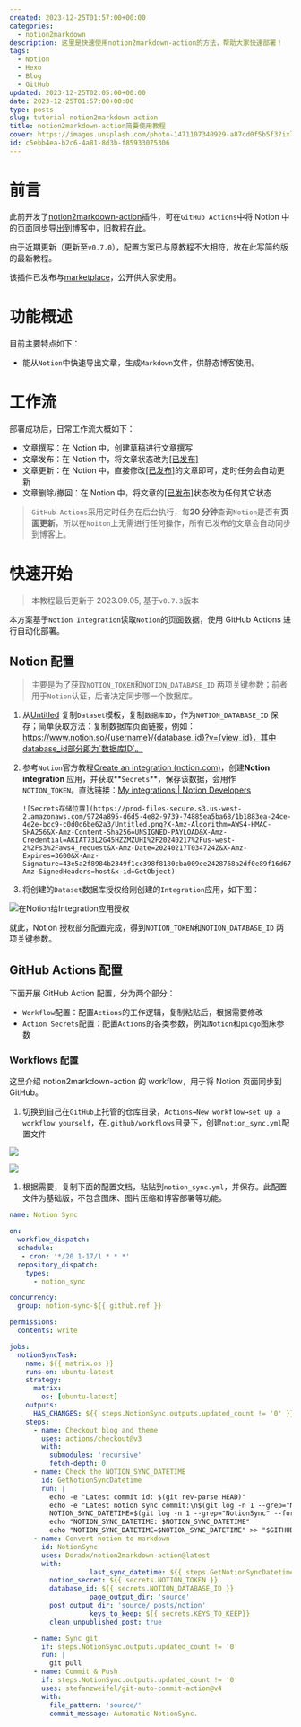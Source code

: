 ```yaml
---
created: 2023-12-25T01:57:00+00:00
categories:
  - notion2markdown
description: 这里是快速使用notion2markdown-action的方法，帮助大家快速部署！
tags:
  - Notion
  - Hexo
  - Blog
  - GitHub
updated: 2023-12-25T02:05:00+00:00
date: 2023-12-25T01:57:00+00:00
type: posts
slug: tutorial-notion2markdown-action
title: notion2markdown-action简要使用教程
cover: https://images.unsplash.com/photo-1471107340929-a87cd0f5b5f3?ixlib=rb-4.0.3&q=85&fm=jpg&crop=entropy&cs=srgb
id: c5ebb4ea-b2c6-4a81-8d3b-f85933075306
---
```


# 前言

此前开发了[notion2markdown-action](https://github.com/Doradx/notion2markdown-action)插件，可在`GitHub Actions`中将 Notion 中的页面同步导出到博客中，旧教程[在此](https://blog.cuger.cn/p/634642fd/)。

由于近期更新（更新至`v0.7.0`），配置方案已与原教程不大相符，故在此写简约版的最新教程。

该插件已发布与[marketplace](https://github.com/marketplace/actions/notion2markdown-action)，公开供大家使用。

# 功能概述

目前主要特点如下：

- 能从`Notion`中快速导出文章，生成`Markdown`文件，供静态博客使用。

# 工作流

部署成功后，日常工作流大概如下：

- 文章撰写：在 Notion 中，创建草稿进行文章撰写
- 文章发布：在 Notion 中，将文章状态改为<u>[已发布]</u>
- 文章更新：在 Notion 中，直接修改<u>[已发布]</u>的文章即可，定时任务会自动更新
- 文章删除/撤回：在 Notion 中，将文章的<u>[已发布]</u>状态改为任何其它状态

> `GitHub Actions`采用定时任务在后台执行，每**20 分钟**查询`Notion`是否有**页面更新**，所以在`Noiton`上无需进行任何操作，所有已发布的文章会自动同步到博客上。

# 快速开始

> 本教程最后更新于 2023.09.05, 基于`v0.7.3`版本

本方案基于`Notion Integration`读取`Notion`的页面数据，使用 GitHub Actions 进行自动化部署。

## Notion 配置

> 主要是为了获取`NOTION_TOKEN`和`NOTION_DATABASE_ID` 两项关键参数；前者用于`Notion`认证，后者决定同步哪一个数据库。

1.  从[Untitled](https://www.notion.so/397943b2d0384e15ba69448900823984) 复制`Dataset`模板，复制`数据库ID`，作为`NOTION_DATABASE_ID` 保存；简单获取方法：复制数据库页面链接，例如：https://www.notion.so/{username}/{database_id}?v={view_id}，其中database_id部分即为`数据库ID`。
2.  参考`Notion`官方教程[Create an integration (notion.com)](https://developers.notion.com/docs/create-a-notion-integration)，创建**Notion integration**
    应用，并获取**`Secrets`**，保存该数据，会用作`NOTION_TOKEN`。直达链接：[My integrations | Notion Developers](https://www.notion.so/my-integrations)

        ![Secrets存储位置](https://prod-files-secure.s3.us-west-2.amazonaws.com/9724a895-d6d5-4e82-9739-74885ea5ba68/1b1883ea-24ce-4e2e-bcc9-c0d0d6be62a3/Untitled.png?X-Amz-Algorithm=AWS4-HMAC-SHA256&X-Amz-Content-Sha256=UNSIGNED-PAYLOAD&X-Amz-Credential=AKIAT73L2G45HZZMZUHI%2F20240217%2Fus-west-2%2Fs3%2Faws4_request&X-Amz-Date=20240217T034724Z&X-Amz-Expires=3600&X-Amz-Signature=43e5a2f8984b2349f1cc398f8180cba009ee2428768a2df0e89f16d67997c3c0&X-Amz-SignedHeaders=host&x-id=GetObject)

3.  将创建的`Dataset`数据库授权给刚创建的`Integration`应用，如下图：

![在Notion给Integration应用授权](https://prod-files-secure.s3.us-west-2.amazonaws.com/9724a895-d6d5-4e82-9739-74885ea5ba68/6d2f3047-beae-41a2-984e-be64b9ddc508/Untitled.png?X-Amz-Algorithm=AWS4-HMAC-SHA256&X-Amz-Content-Sha256=UNSIGNED-PAYLOAD&X-Amz-Credential=AKIAT73L2G45HZZMZUHI%2F20240217%2Fus-west-2%2Fs3%2Faws4_request&X-Amz-Date=20240217T034724Z&X-Amz-Expires=3600&X-Amz-Signature=c54152d3bd1540b1d92c6284c2529219280d4d649cd4acd7aab60d6007da50da&X-Amz-SignedHeaders=host&x-id=GetObject)

就此，Notion 授权部分配置完成，得到`NOTION_TOKEN`和`NOTION_DATABASE_ID` 两项关键参数。

## GitHub Actions 配置

下面开展 GitHub Action 配置，分为两个部分：

- `Workflow`配置：配置`Actions`的工作逻辑，复制粘贴后，根据需要修改
- `Action Secrets`配置：配置`Actions`的各类参数，例如`Notion`和`picgo`图床参数

### Workflows 配置

这里介绍 notion2markdown-action 的 workflow，用于将 Notion 页面同步到 GitHub。

1. 切换到自己在`GitHub`上托管的仓库目录，`Actions→New workflow→set up a workflow yourself`，在`.github/workflows`目录下，创建`notion_sync.yml`配置文件

![](https://prod-files-secure.s3.us-west-2.amazonaws.com/9724a895-d6d5-4e82-9739-74885ea5ba68/b48514df-cd08-4734-b3bc-0fbb9220f659/Untitled.png?X-Amz-Algorithm=AWS4-HMAC-SHA256&X-Amz-Content-Sha256=UNSIGNED-PAYLOAD&X-Amz-Credential=AKIAT73L2G45HZZMZUHI%2F20240217%2Fus-west-2%2Fs3%2Faws4_request&X-Amz-Date=20240217T034724Z&X-Amz-Expires=3600&X-Amz-Signature=630fd9384455e7f04e19ac215f8c7a3e31000ccb036dac8db0fb282d89baa554&X-Amz-SignedHeaders=host&x-id=GetObject)

![](https://prod-files-secure.s3.us-west-2.amazonaws.com/9724a895-d6d5-4e82-9739-74885ea5ba68/3d83d3ac-75f2-4a52-b72e-1de3dce56cf5/Untitled.png?X-Amz-Algorithm=AWS4-HMAC-SHA256&X-Amz-Content-Sha256=UNSIGNED-PAYLOAD&X-Amz-Credential=AKIAT73L2G45HZZMZUHI%2F20240217%2Fus-west-2%2Fs3%2Faws4_request&X-Amz-Date=20240217T034724Z&X-Amz-Expires=3600&X-Amz-Signature=11a326001ecd727286f18600794489a3dde31c722198bf570177423a3d536951&X-Amz-SignedHeaders=host&x-id=GetObject)

1. 根据需要，复制下面的配置文档，粘贴到`notion_sync.yml`，并保存。此配置文件为基础版，不包含图床、图片压缩和博客部署等功能。

```yaml
name: Notion Sync

on:
  workflow_dispatch:
  schedule:
   - cron: '*/20 1-17/1 * * *'
  repository_dispatch:
    types:
      - notion_sync

concurrency:
  group: notion-sync-${{ github.ref }}

permissions:
  contents: write

jobs:
  notionSyncTask:
    name: ${{ matrix.os }}
    runs-on: ubuntu-latest
    strategy:
      matrix:
        os: [ubuntu-latest]
    outputs:
      HAS_CHANGES: ${{ steps.NotionSync.outputs.updated_count != '0' }}
    steps:
      - name: Checkout blog and theme
        uses: actions/checkout@v3
        with:
          submodules: 'recursive'
          fetch-depth: 0
      - name: Check the NOTION_SYNC_DATETIME
        id: GetNotionSyncDatetime
        run: |
          echo -e "Latest commit id: $(git rev-parse HEAD)"
          echo -e "Latest notion sync commit:\n$(git log -n 1 --grep="NotionSync")"
          NOTION_SYNC_DATETIME=$(git log -n 1 --grep="NotionSync" --format="%aI")
          echo "NOTION_SYNC_DATETIME: $NOTION_SYNC_DATETIME"
          echo "NOTION_SYNC_DATETIME=$NOTION_SYNC_DATETIME" >> "$GITHUB_OUTPUT"
      - name: Convert notion to markdown
        id: NotionSync
        uses: Doradx/notion2markdown-action@latest
        with:
					last_sync_datetime: ${{ steps.GetNotionSyncDatetime.outputs.NOTION_SYNC_DATETIME }}
          notion_secret: ${{ secrets.NOTION_TOKEN }}
          database_id: ${{ secrets.NOTION_DATABASE_ID }}
					page_output_dir: 'source'
          post_output_dir: 'source/_posts/notion'
					keys_to_keep: ${{ secrets.KEYS_TO_KEEP}}
          clean_unpublished_post: true

      - name: Sync git
        if: steps.NotionSync.outputs.updated_count != '0'
        run: |
          git pull
      - name: Commit & Push
        if: steps.NotionSync.outputs.updated_count != '0'
        uses: stefanzweifel/git-auto-commit-action@v4
        with:
          file_pattern: 'source/'
          commit_message: Automatic NotionSync.
```
